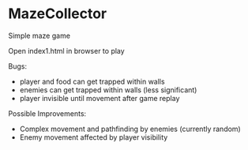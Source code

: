 # MazeCollector

Simple maze game 

Open index1.html in browser to play

Bugs:
 - player and food can get trapped within walls
 - enemies can get trapped within walls (less significant)
 - player invisible until movement after game replay


Possible Improvements:
 - Complex movement and pathfinding by enemies (currently random)
 - Enemy movement affected by player visibility
